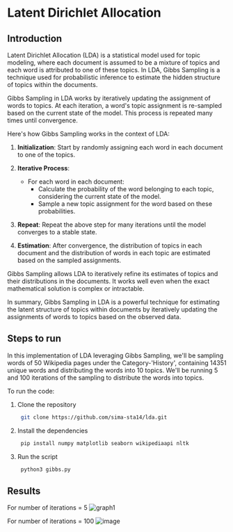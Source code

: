# Latent Dirichlet Allocation
## Introduction
Latent Dirichlet Allocation (LDA) is a statistical model used for topic modeling, where each document is assumed to be a mixture of topics and each word is attributed to one of these topics. In LDA, Gibbs Sampling is a technique used for probabilistic inference to estimate the hidden structure of topics within the documents.

Gibbs Sampling in LDA works by iteratively updating the assignment of words to topics. At each iteration, a word's topic assignment is re-sampled based on the current state of the model. This process is repeated many times until convergence.

Here's how Gibbs Sampling works in the context of LDA:

1. **Initialization**: Start by randomly assigning each word in each document to one of the topics.

2. **Iterative Process**:
   - For each word in each document:
     - Calculate the probability of the word belonging to each topic, considering the current state of the model.
     - Sample a new topic assignment for the word based on these probabilities.

3. **Repeat**: Repeat the above step for many iterations until the model converges to a stable state.

4. **Estimation**: After convergence, the distribution of topics in each document and the distribution of words in each topic are estimated based on the sampled assignments.

Gibbs Sampling allows LDA to iteratively refine its estimates of topics and their distributions in the documents. It works well even when the exact mathematical solution is complex or intractable.

In summary, Gibbs Sampling in LDA is a powerful technique for estimating the latent structure of topics within documents by iteratively updating the assignments of words to topics based on the observed data.

## Steps to run

In this implementation of LDA leveraging Gibbs Sampling, we'll be sampling words of 50 Wikipedia pages under the Category-'History', containing 14351 unique words and distributing the words into 10 topics. We'll be running 5 and 100 iterations of the sampling to distribute the words into topics.

To run the code:
1. Clone the repository
   ```bash
    git clone https://github.com/sima-sta14/lda.git
   ```
2. Install the dependencies
   ```bash
    pip install numpy matplotlib seaborn wikipediaapi nltk
   ```  
3. Run the script
   ```bash
    python3 gibbs.py
   ```
## Results
For number of iterations = 5
![graph1](https://github.com/sima-sta14/lda/assets/106529298/09bd90c3-a49b-470d-91d8-2ae2f81d1c0f)

For number of iterations = 100
![image](https://github.com/sima-sta14/lda/assets/106529298/d28c7f52-e384-45a0-9aea-8e8257d2024b)

